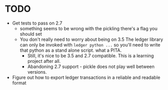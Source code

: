# TODO

* Get tests to pass on 2.7 
  * something seems to be wrong with the pickling 
    there's a flag you should set
  * You don't really need to worry about being on 3.5
    The ledger library can only be invoked with `ledger python ...`
    so you'll need to write that python as a stand alone script.
    what a PITA.
    * Still, it's nice to be 3.5 and 2.7 compatible. This is a learning project
      after all.
    * Abandoning 2.7 support - pickle does not play well between versions.
* Figure out how to export ledger transactions in a reliable and readable format
